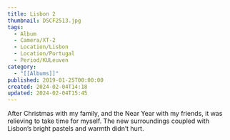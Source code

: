 ```yaml
---
title: Lisbon 2
thumbnail: DSCF2513.jpg
tags:
  - Album
  - Camera/XT-2
  - Location/Lisbon
  - Location/Portugal
  - Period/KULeuven
category:
  - "[[Albums]]"
published: 2019-01-25T00:00:00
created: 2024-02-04T14:18
updated: 2024-02-04T15:45
---
```

After Christmas with my family, and the Near Year with my friends, it was relieving to take time for myself. The new surroundings coupled with Lisbon’s bright pastels and warmth didn’t hurt.
